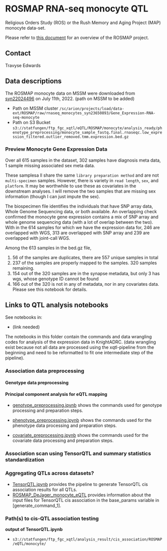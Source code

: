 # ROSMAP RNA-seq monocyte QTL

Religious Orders Study (ROS) or the Rush Memory and Aging Project (MAP) monocyte data-set. 

Please refer to [this document](../study_info/ROSMAP.md) for an overview of the ROSMAP project.

## Contact

Travyse Edwards

## Data descriptions

The ROSMAP monocyte data on MSSM were downloaded from [syn22024496](https://www.synapse.org/#!Synapse:syn22024496) on July 11th, 2022. (path on MSSM to be added)

- Path on MSSM cluster `/sc/arion/projects/load/data-ext/ROSMAP/raw/rnaseq_monocytes_syn23650893/Gene_Expression-RNA-seq-monocyte`
- Path on S3 Bucket `s3://statfungen/ftp_fgc_xqtl/eQTL/ROSMAP/monocyte/analysis_ready/phenotype_preprocessing/monocyte_sample_fastq.final.rnaseqc.low_expression_filtered.outlier_removed.tmm.expression.bed.gz`

### Preview Monocyte Gene Expression Data

Over all 615 samples in the dataset, 302 samples have diagnosis meta data, 1 sample missing associated sex meta data.

These samplesa ll share the same `library preparation method` and are not `multi-specimen` samples. However, there is variety in `read length`, `sex`, and `platform`. It may be worthwhile to use these as covariates in the downstream analyses. I will remove the two samples that are missing sex information (though I can just impute the sex).

The biospecimen file identifies the individuals that have SNP array data, Whole Genome Sequencing data, or both available. An overlapping check confirmed the monocyte gene expression contains a mix of SNP array and whole genome sequencing data (with a lot of overlap between the two). With in the 614 samples for which we have the expression data for, 246 are overlapped with WGS, 313 are overlapped with SNP array and 239 are overlapped with joint-call WGS.

Among the 613 samples in the bed.gz file, 
1. 56 of the samples are duplicates, there are 557 unique samples in total
2. 237 of the samples are properly mapped to the samples.  320 samples remaining.
3. 154 out of the 320 samples are in the synapse metadata, but only 3 has wgs, whose genotype ID cannot be found
4. 166 out of the 320 is not in any of metadata, nor in any covariates data.
Please see this notebook for details.

## Links to QTL analysis notebooks

See notebooks in: 

- (link needed)

The notebooks in this folder contain the commands and data wrangling codes for analysis of the expression data in KnightADRC. (data wrangling exist because not all data are processed using the xqtl-pipeline from the beginning and need to be reformatted to fit one intermediate step of the pipeline).

### Association data preprocessing
#### Genotype data preprocessing


#### Principal component analysis for eQTL mapping


- [genotype_preprocessing.ipynb]() shows the commands used for genotype processing and preparation steps.

- [phenotype_preprocessing.ipynb]() shows the commands used for the phenotype data processing and preparation steps.

- [covariate_preprocessing.ipynb]() shows the commands used for the covariate data processing and preparation steps.

  
### Association scan using TensorQTL and summary statistics standardization


### Aggregating QTLs across datasets?

- [TensorQTL.ipynb](https://github.com/cumc/xqtl-protocol/blob/main/code/association_scan/TensorQTL/TensorQTL.ipynb) provides the pipeline to generate TensorQTL cis association results for all QTLs. 
- [ROSMAP_DeJager_monocyte_eQTL](https://github.com/cumc/xqtl-analysis/blob/main/analysis/Wang_Columbia/cis_association/ROSMAP_DeJager_monocyte_eQTL/command_generator.ipynb) provides information about the input files for TensorQTL cis association in the base_params variable in [generate_command_1].


### Path(s) to cis-QTL association testing

**output of TensorQTL.ipynb**

- `s3://statfungen/ftp_fgc_xqtl/analysis_result/cis_association/ROSMAP/eQTL/monocyte/`